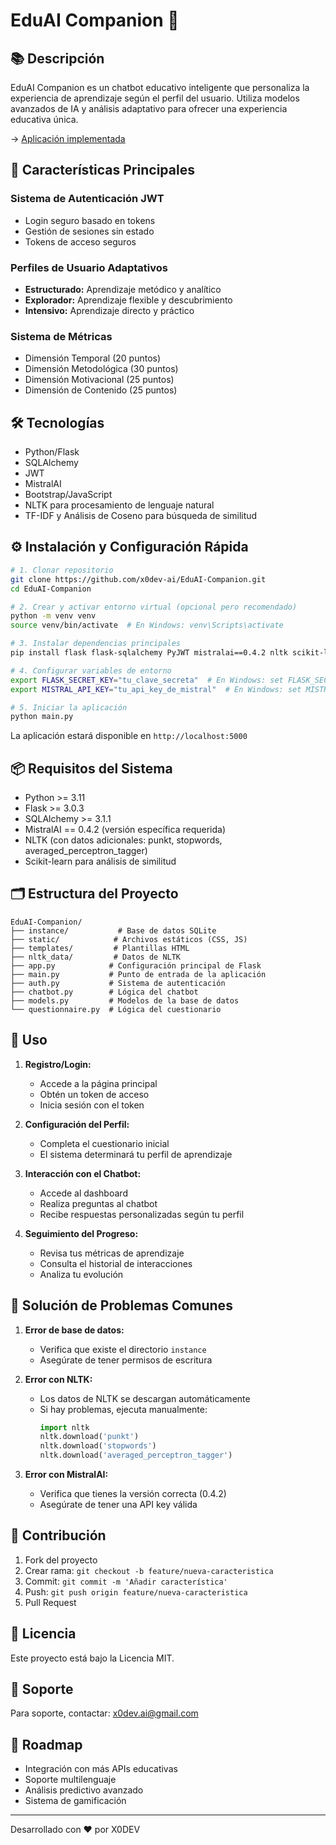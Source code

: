 # EduAI Companion 🤖
## 📚 Descripción
EduAI Companion es un chatbot educativo inteligente que personaliza la experiencia de aprendizaje según el perfil del usuario. Utiliza modelos avanzados de IA y análisis adaptativo para ofrecer una experiencia educativa única.

-> [Aplicación implementada](https://x0dev-chatEduAI.replit.app)

## 🚀 Características Principales
### Sistema de Autenticación JWT
- Login seguro basado en tokens
- Gestión de sesiones sin estado
- Tokens de acceso seguros
### Perfiles de Usuario Adaptativos
- **Estructurado:** Aprendizaje metódico y analítico
- **Explorador:** Aprendizaje flexible y descubrimiento
- **Intensivo:** Aprendizaje directo y práctico
### Sistema de Métricas
- Dimensión Temporal (20 puntos)
- Dimensión Metodológica (30 puntos)
- Dimensión Motivacional (25 puntos)
- Dimensión de Contenido (25 puntos)

## 🛠️ Tecnologías
- Python/Flask
- SQLAlchemy
- JWT
- MistralAI
- Bootstrap/JavaScript
- NLTK para procesamiento de lenguaje natural
- TF-IDF y Análisis de Coseno para búsqueda de similitud

## ⚙️ Instalación y Configuración Rápida

```bash
# 1. Clonar repositorio
git clone https://github.com/x0dev-ai/EduAI-Companion.git
cd EduAI-Companion

# 2. Crear y activar entorno virtual (opcional pero recomendado)
python -m venv venv
source venv/bin/activate  # En Windows: venv\Scripts\activate

# 3. Instalar dependencias principales
pip install flask flask-sqlalchemy PyJWT mistralai==0.4.2 nltk scikit-learn

# 4. Configurar variables de entorno
export FLASK_SECRET_KEY="tu_clave_secreta"  # En Windows: set FLASK_SECRET_KEY=tu_clave_secreta
export MISTRAL_API_KEY="tu_api_key_de_mistral"  # En Windows: set MISTRAL_API_KEY=tu_api_key_de_mistral

# 5. Iniciar la aplicación
python main.py
```

La aplicación estará disponible en `http://localhost:5000`

## 📦 Requisitos del Sistema
- Python >= 3.11
- Flask >= 3.0.3
- SQLAlchemy >= 3.1.1
- MistralAI == 0.4.2 (versión específica requerida)
- NLTK (con datos adicionales: punkt, stopwords, averaged_perceptron_tagger)
- Scikit-learn para análisis de similitud

## 🗂️ Estructura del Proyecto
```
EduAI-Companion/
├── instance/           # Base de datos SQLite
├── static/            # Archivos estáticos (CSS, JS)
├── templates/         # Plantillas HTML
├── nltk_data/         # Datos de NLTK
├── app.py            # Configuración principal de Flask
├── main.py           # Punto de entrada de la aplicación
├── auth.py           # Sistema de autenticación
├── chatbot.py        # Lógica del chatbot
├── models.py         # Modelos de la base de datos
└── questionnaire.py  # Lógica del cuestionario
```

## 🚀 Uso
1. **Registro/Login:**
   - Accede a la página principal
   - Obtén un token de acceso
   - Inicia sesión con el token

2. **Configuración del Perfil:**
   - Completa el cuestionario inicial
   - El sistema determinará tu perfil de aprendizaje

3. **Interacción con el Chatbot:**
   - Accede al dashboard
   - Realiza preguntas al chatbot
   - Recibe respuestas personalizadas según tu perfil

4. **Seguimiento del Progreso:**
   - Revisa tus métricas de aprendizaje
   - Consulta el historial de interacciones
   - Analiza tu evolución

## 🔧 Solución de Problemas Comunes
1. **Error de base de datos:**
   - Verifica que existe el directorio `instance`
   - Asegúrate de tener permisos de escritura

2. **Error con NLTK:**
   - Los datos de NLTK se descargan automáticamente
   - Si hay problemas, ejecuta manualmente:
     ```python
     import nltk
     nltk.download('punkt')
     nltk.download('stopwords')
     nltk.download('averaged_perceptron_tagger')
     ```

3. **Error con MistralAI:**
   - Verifica que tienes la versión correcta (0.4.2)
   - Asegúrate de tener una API key válida

## 👥 Contribución
1. Fork del proyecto
2. Crear rama: `git checkout -b feature/nueva-caracteristica`
3. Commit: `git commit -m 'Añadir característica'`
4. Push: `git push origin feature/nueva-caracteristica`
5. Pull Request

## 📄 Licencia
Este proyecto está bajo la Licencia MIT.

## 🤝 Soporte
Para soporte, contactar: [x0dev.ai@gmail.com](mailto:x0dev.ai@gmail.com)

## 🌟 Roadmap
- Integración con más APIs educativas
- Soporte multilenguaje
- Análisis predictivo avanzado
- Sistema de gamificación
---

Desarrollado con ❤️ por X0DEV

